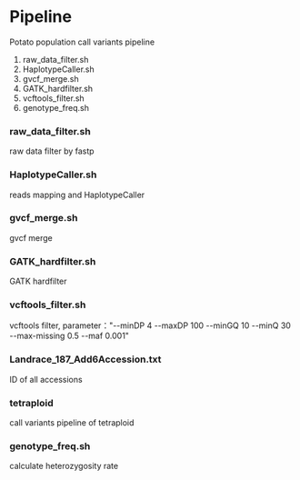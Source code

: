 

# Pipeline
Potato population call variants pipeline
1. raw_data_filter.sh
2. HaplotypeCaller.sh
3. gvcf_merge.sh
4. GATK_hardfilter.sh
5. vcftools_filter.sh
6. genotype_freq.sh

### raw_data_filter.sh
raw data filter by fastp
### HaplotypeCaller.sh
reads mapping and HaplotypeCaller
### gvcf_merge.sh
gvcf merge
### GATK_hardfilter.sh
GATK hardfilter
### vcftools_filter.sh
vcftools filter, parameter："--minDP 4 --maxDP 100 --minGQ 10 --minQ 30 --max-missing 0.5 --maf 0.001"
### Landrace_187_Add6Accession.txt
ID of all accessions
### tetraploid
call variants pipeline of tetraploid
### genotype_freq.sh
calculate heterozygosity rate
